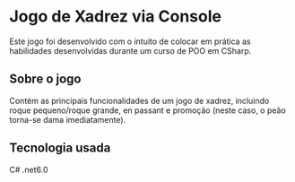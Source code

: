 # Jogo de Xadrez via Console
Este jogo foi desenvolvido com o intuito de colocar em prática as habilidades desenvolvidas durante um curso de POO em CSharp.

## Sobre o jogo
Contém as principais funcionalidades de um jogo de xadrez, incluindo roque pequeno/roque grande, en passant e promoção (neste caso, o peão torna-se dama imediatamente).

## Tecnologia usada
C# .net6.0
